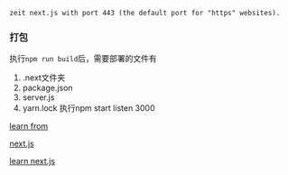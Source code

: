 `zeit next.js with port 443 (the default port for "https" websites).`

### 打包
执行`npm run build`后，需要部署的文件有
1. .next文件夹
2. package.json
3. server.js
4. yarn.lock
执行npm start listen 3000

[learn from](https://mp.weixin.qq.com/s/JL_33s6Si05V1Whe8mYCdw)

[next.js](https://github.com/zeit/next.js)

[learn next.js](https://learnnextjs.com/)